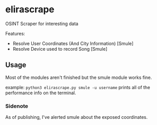 # elirascrape
OSINT Scraper for interesting data

Features:
- Resolve User Coordinates (And City Information) [Smule]
- Resolve Device used to record Song [Smule]

## Usage
Most of the modules aren't finished but the smule module works fine.

example: `python3 elirascrape.py smule -u username` prints all of the performance info on the terminal.

### Sidenote
As of publishing, I've alerted smule about the exposed coordinates.
